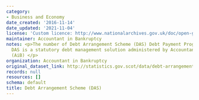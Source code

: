 ```yaml
---
category:
- Business and Economy
date_created: '2016-11-14'
date_updated: '2021-11-04'
license: 'Custom licence: http://www.nationalarchives.gov.uk/doc/open-government-licence/version/3/'
maintainer: Accountant in Bankruptcy
notes: <p>The number of Debt Arrangement Scheme (DAS) Debt Payment Programmes approved.
  DAS is a statutory debt management solution administered by Accountant in Bankruptcy
  (AiB) </p>
organization: Accountant in Bankruptcy
original_dataset_link: http://statistics.gov.scot/data/debt-arrangement-scheme-das
records: null
resources: []
schema: default
title: Debt Arrangement Scheme (DAS)
---
```

